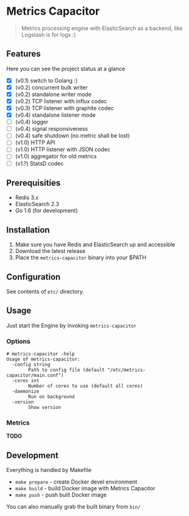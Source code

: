 # Metrics Capacitor

> Metrics processing engine with ElasticSearch as a backend, like Logstash is for logs :)

## Features

Here you can see the project status at a glance

- [x] (v0.1) switch to Golang :)
- [x] (v0.2) concurrent bulk writer
- [x] (v0.2) standalone writer mode
- [x] (v0.2) TCP listener with influx codec
- [x] (v0.3) TCP listener with graphite codec
- [x] (v0.4) standalone listener mode
- [ ] (v0.4) logger
- [ ] (v0.4) signal responsiveness
- [ ] (v0.4) safe shutdown (no metric shall be lost)
- [ ] (v1.0) HTTP API
- [ ] (v1.0) HTTP listener with JSON codec
- [ ] (v1.0) aggregator for old metrics
- [ ] (v1.?) StatsD codec

## Prerequisities

- Redis 3.x
- ElasticSearch 2.3
- Go 1.6 (for development)

## Installation

1. Make sure you have Redis and ElasticSearch up and accessible
2. Download the latest release
3. Place the ```metrics-capacitor``` binary into your $PATH

## Configuration

See contents of ```etc/``` directory.

## Usage

Just start the Engine by invoking ```metrics-capacitor```

### Options

```
# metrics-capacitor -help
Usage of metrics-capacitor:
  -config string
    	Path to config file (default "/etc/metrics-capacitor/main.conf")
  -cores int
    	Number of cores to use (default all cores)
  -daemonize
    	Run on background
  -version
    	Show version
```

### Metrics
**TODO**


## Development

Everything is handled by Makefile

- ```make prepare``` - create Docker devel environment
- ```make build``` - build Docker image with Metrics Capacitor
- ```make push``` - push built Docker image

You can also manually grab the built binary from ```bin/```
